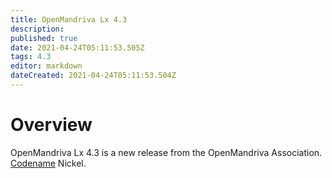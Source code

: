 ```yaml
---
title: OpenMandriva Lx 4.3
description: 
published: true
date: 2021-04-24T05:11:53.505Z
tags: 4.3
editor: markdown
dateCreated: 2021-04-24T05:11:53.504Z
---
```


# Overview
OpenMandriva Lx 4.3 is a new release from the OpenMandriva Association. [Codename](/en/releases/codename) Nickel.